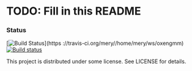 # TODO: Fill in this README

### Status
[![Build Status](https://travis-ci.org/mery//home/mery/ws/oxengmm.svg?branch=master)](https
://travis-ci.org/mery//home/mery/ws/oxengmm)
[![Build status](https://ci.appveyor.com/api/projects/status/PROJECT_ID?svg=true)](https://ci.appveyor.com/project/mery//home/mery/ws/oxengmm)

This project is distributed under some license. See LICENSE for details.
